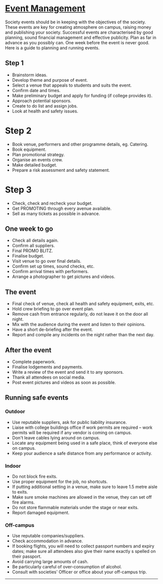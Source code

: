 ﻿
# [Event Management](https://www.bics.ie/)

Society events should be in keeping with the objectives of the society. These events are key for creating atmosphere on campus, raising money and publishing your society. Successful events are characterised by good planning, sound financial management and effective publicity. Plan as far in advance as you possibly can. One week before the event is never good.  Here is a guide to planning and running events.

## Step 1

- Brainstorm ideas.
- Develop theme and purpose of event.
- Select a venue that appeals to students and suits the event.
- Confirm date and times.
- Make preliminary budget and apply for funding (if college provides it).
- Approach potential sponsors.
- Create to do list and assign jobs.
- Look at health and safety issues.

# Step 2

- Book venue, performers and other programme details, eg. Catering.
- Book equipment.
- Plan promotional strategy.
- Organise an events crew.
- Make detailed budget.
- Prepare a risk assessment and safety statement.

# Step 3

- Check, check and recheck your budget.
- Get PROMOTING through every avenue available.
- Sell as many tickets as possible in advance.

## One week to go

- Check all details again.
- Confirm all suppliers.
- Final PROMO BLITZ.
- Finalise budget.
- Visit venue to go over final details.
- Confirm set up times, sound checks, etc.
- Confirm arrival times with performers.
- Arrange a photographer to get pictures and videos.

## The event

- Final check of venue, check all health and safety equipment, exits, etc.
- Hold crew briefing to go over event plan.
- Remove cash from entrance regularly, do not leave it on the door all night.
- Mix with the audience during the event and listen to their opinions.
- Have a short de-briefing after the event.
- Report and compile any incidents on the night rather than the next day.

## After the event

- Complete paperwork.
- Finalise lodgements and payments.
- Write a review of the event and send it to any sponsors.
- Thank all attendees on social media.
- Post event pictures and videos as soon as possible.

## Running safe events

### Outdoor

- Use reputable suppliers, ask for public liability insurance.
- Liaise with college buildings office if work permits are required – work permits will be required if any vendor is coming on campus.
- Don't leave cables lying around on campus.
- Locate any equipment being used in a safe place, think of everyone else on campus.
- Keep your audience a safe distance from any performance or activity.

### Indoor

- Do not block fire exits.
- Use proper equipment for the job, no shortcuts.
- If putting additional setting in a venue, make sure to leave 1.5 metre aisle to exits.
- Make sure smoke machines are allowed in the venue, they can set off fire alarms.
- Do not store flammable materials under the stage or near exits.
- Report damaged equipment.

### Off-campus

- Use reputable companies/suppliers.
- Check accommodation in advance.
- If booking flights, you will need to collect passport numbers and expiry dates; make sure all attendees also give their name exactly s spelled on their passport.
- Avoid carrying large amounts of cash.
- Be particularly careful of over-consumption of alcohol.
- Consult with societies' Officer or office about your off-campus trip.

---
